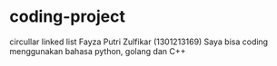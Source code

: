 # coding-project
circullar linked list
Fayza Putri Zulfikar (1301213169)
Saya bisa coding menggunakan bahasa python, golang dan C++

